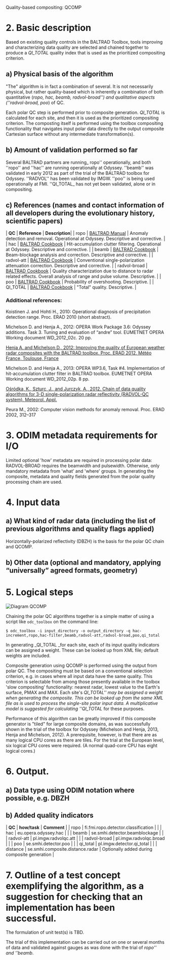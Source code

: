Quality-based compositing: QCOMP

# 2. Basic description
Based on existing quality controls in the BALTRAD Toolbox, tools improving and characterizing data quality are selected and chained together to produce a _QI_TOTAL_ quality index that is used as the prioritized compositing criterion.

## a) Physical basis of the algorithm
"The" algorithm is in fact a combination of several. It is not necessarily physical, but rather quality-based which is inherently a combination of both quantitative (_ropo, hac, beamb, radvol-broad'') and qualitative aspects (''radvol-broad, poo_) of QC.

Each polar QC step is performed prior to composite generation. _QI_TOTAL_ is calculated for each site, and then it is used as the prioritized compositing criterion. The composting itself is performed using the toolbox compositing functionality that navigates input polar data directly to the output composite Cartesian surface without any intermediate transformation(s).

## b) Amount of validation performed so far
Several BALTRAD partners are running_ ropo'' operationally, and both ''ropo'' and ''hac'' are running operationally at Odyssey. ''beamb'' was validated in early 2012 as part of the trial of the BALTRAD toolbox for Odyssey. ''RADVOL'' has been validated by IMGW. ''poo'' is being used operationally at FMI. ''QI_TOTAL_ has not yet been validated, alone or in compositing.

## c) References (names and contact information of all developers during the evolutionary history, scientific papers)

| **QC** | **Reference** | **Description**|
| ropo | [BALTRAD Manual](http://git.baltrad.eu/manual/bropo/index.html) | Anomaly detection and removal. Operational at Odyssey. Descriptive and corrective. |
| hac | [BALTRAD Cookbook](cookbook_HAC) | Hit-accumulation clutter filtering. Operational at Odyssey. Descriptive and corrective. |
| beamb | [BALTRAD Cookbook](cookbook_BEAMB) | Beam-blockage analysis and correction. Descriptive and corrective. |
| radvol-att | [BALTRAD Cookbook](cookbook_RADVOL_ATT) | Conventional single-polarization attenuation correction. Descriptive and corrective. |
| radvol-broad | [BALTRAD Cookbook](cookbook_RADVOL_BROAD) | Quality characterization due to distance to radar related effects. Overall analysis of range and pulse volume. Descriptive. |
| poo | [BALTRAD Cookbook](cookbook_BEAM_OVERSHOOT) | Probability of overshooting. Descriptive. |
| QI_TOTAL | [BALTRAD Cookbook](cookbook_QIT) | "Total" quality. Descriptive. |

### Additional references:
Koistinen J. and Hohti H., 2010: Operational diagnosis of precipitation detection range. Proc. ERAD 2010 (short abstract).

Michelson D. and Henja A., 2012: OPERA Work Package 3.6: Odyssey additions. Task 3. Tuning and evaluation of “andre” tool. EUMETNET OPERA Working document WD_2012_02c. 20 pp.

[Henja A. and Michelson D., 2012: Improving the quality of European weather radar composites with the BALTRAD toolbox. Proc. ERAD 2012. Météo France, Toulouse, France](http://www.meteo.fr/cic/meetings/2012/ERAD/extended_abs/DQ_127_ext_abs.pdf)

Michelson D. and Henja A., 2013: OPERA WP3.6, Task #4. Implementation of hit-accumulation clutter filter in BALTRAD toolbox. EUMETNET OPERA Working document WD_2012_02p. 8 pp.

[Ośródka, K., Szturc, J., and Jurczyk, A., 2012. Chain of data quality algorithms for 3-D single-polarization radar reflectivity (RADVOL-QC system). Meteorol. Appl.](http://onlinelibrary.wiley.com/store/10.1002/met.1323/asset/1323_ftp.pdf?v=1&t=hs1w7r1c&s=8bf667d43bc83f23f74850d2c4f45a18a151e418)

Peura M., 2002: Computer vision methods for anomaly removal. Proc. ERAD 2002, 312–317

# 3. ODIM metadata requirements for I/O
Limited optional 'how' metadata are required in processing polar data: RADVOL-BROAD requires the beamwidth and pulsewidth. Otherwise, only mandatory metadata from 'what' and 'where' groups. In generating the composite, metadata and quality fields generated from the polar quality processing chain are used.

# 4. Input data
## a) What kind of radar data (including the list of previous algorithms and quality flags applied)
Horizontally-polarized reflectivity (DBZH) is the basis for the polar QC chain and QCOMP.

## b) Other data (optional and mandatory, applying “universally” agreed formats, geometry)
# 5. Logical steps

![Diagram QCOMP](/images/Fig_1_QCOMP.png)

<!--
	
	#!graphviz
	digraph QCOMP {
	rankdir=TB
	"ropo"[shape=circle,fixedsize=true,width=1.3]
	"hac"[shape=circle,width=1.3]
	"beamb"[shape=circle,width=1.3]
	"radvol-att"[shape=circle,width=1.3]
	"radvol-broad"[shape=circle,fixedsize=true,width=1.3]
	"poo"[shape=circle,width=1.3]
	"QI_TOTAL"[shape=circle]
	"QCOMP"[shape=box]
	"ropo"->"QI_TOTAL"[label="w1"]
	"hac"->"QI_TOTAL"[label="w2"]
	"beamb"->"QI_TOTAL"[label="w3"]
	"radvol-att"->"QI_TOTAL"[label="w4"]
	"radvol-broad"->"QI_TOTAL"[label="w5"]
	"poo"->"QI_TOTAL"[label="w6"]
	"QI_TOTAL"->"QCOMP"[label="w_site"]
	}
-->
	
Chaining the polar QC algorithms together is a simple matter of using a script like `odc_toolbox` on the command line:

`$ odc_toolbox -i input_directory -o output_directory -q hac-increment,ropo,hac-filter,beamb,radvol-att,radvol-broad,poo,qi_total`

In generating _QI_TOTAL _for each site, each of its input quality indicators can be assigned a weight. These can be looked up from XML file; default weights are included.

Composite generation using QCOMP is performed using the output from polar QC. The compositing must be based on a conventional selection criterion, e.g. in cases where all input data have the same quality. This criterion is selectable from among those presently available in the toolbox 'slow compositing' functionality: nearest radar, lowest value to the Earth's surface, PMAX and MAX. Each site's _QI_TOTAL'' may be assigned a weight when generating the composite. This can be looked up from the same XML file as is used to process the single-site polar input data. A multiplicative model is suggested for calculating ''QI_TOTAL_ for these purposes.

Performance of this algorithm can be greatly improved if this composite generator is "tiled" for large composite domains, as was successfully shown in the trial of the toolbox for Odyssey (Michelson and Henja, 2013, Henja and Michelson, 2012). A prerequisite, however, is that there are as many logical CPU cores as there are tiles. For the trial at the European level, six logical CPU cores were required. (A normal quad-core CPU has eight logical cores.)

# 6. Output.
## a) Data type using ODIM notation where possible, e.g. DBZH
## b) Added quality indicators
| **QC** | **how/task** | **Comment** |
| ropo | fi.fmi.ropo.detector.classification | |
| hac | eu.opera.odyssey.hac | |
| beamb | se.smhi.detector.beamblockage | |
| radvol-att | pl.imgw.radvolqc.att | |
| radvol-broad | pl.imgw.radvolqc.broad | |
| poo | se.smhi.detector.poo | |
| qi_total | pl.imgw.detector.qi_total | |
| distance | se.smhi.composite.distance.radar | Optionally added during composite generation |

# 7. Outline of a test concept exemplifying the algorithm, as a suggestion for checking that an implementation has been successful.
The formulation of unit test(s) is TBD.

The trial of this implementation can be carried out on one or several months of data and validated against gauges as was done with the trial of _ropo'' and ''beamb_.
